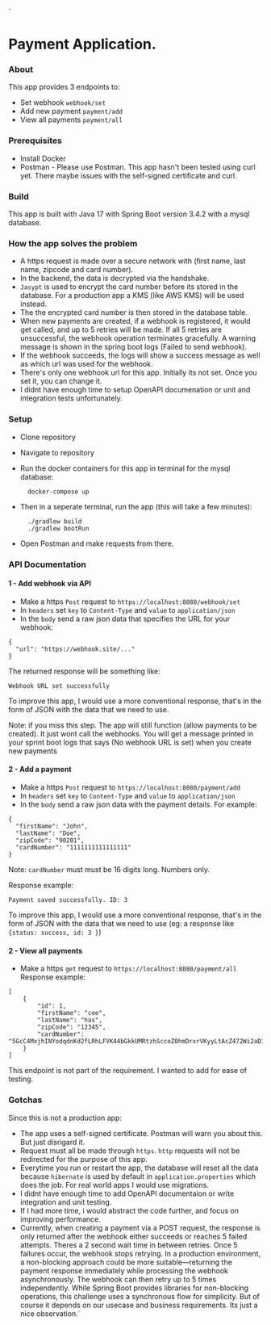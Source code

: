`
# Payment Application.

### About 

This app provides 3 endpoints to:

- Set webhook `webhook/set`
- Add new payment `payment/add`
- View all payments `payment/all`

### Prerequisites
- Install Docker 
- Postman - Please use Postman. This app hasn't been tested using curl yet. There maybe issues with the self-signed certificate and curl.

### Build
This app is built with Java 17 with Spring Boot version 3.4.2 with a mysql database. 

### How the app solves the problem

- A https request is made over a secure network with (first name, last name, zipcode and card number).
- In the backend, the data is decrypted via the handshake.
- `Jasypt` is used to encrypt the card number before its stored in the database. For a production app a KMS (like AWS KMS) will be used instead.
- The the encrypted card number is then stored in the database table.
- When new payments are created, if a webhook is registered, it would get called, and up to 5 retries will be made. If all 5 retries are unsuccessful, the webhook operation terminates gracefully. A warning message is shown in the spring boot logs (Failed to send webhook). 
- If the webhook succeeds, the logs will show a success message as well as which url was used for the webhook.
- There's only one webhook url for this app. Initially its not set. Once you set it, you can change it.
- I didnt have enough time to setup OpenAPI documenation or unit and integration tests unfortunately.

### Setup 
- Clone repository 
- Navigate to repository
- Run the docker containers for this app in terminal for the mysql database:

        docker-compose up 
- Then in a seperate terminal, run the app (this will take a few minutes):
        
        ./gradlew build
        ./gradlew bootRun
- Open Postman and make requests from there.

### API Documentation

#### 1 - Add webhook via API

- Make a https `Post` request to `https://localhost:8080/webhook/set`
- In `headers` set `key` to `Content-Type` and `value` to `application/json`
- In the `body` send a raw json data that specifies the URL for your webhook:

```
{
  "url": "https://webhook.site/..."
}
```

The returned response will be something like: 
```
Webhook URL set successfully
```

To improve this app, I would use a more conventional response, that's in the form of JSON with the data that we need to use.

Note: if you miss this step. The app will still function (allow payments to be created). It just wont call the webhooks. You will get a message printed in your sprint boot logs that says (No webhook URL is set) when you create new payments


#### 2 - Add a payment

- Make a https `Post` request to `https://localhost:8080/payment/add`
- In `headers` set `key` to `Content-Type` and `value` to `application/json`
- In the `body` send a raw json data with the payment details. For example:

```
{
  "firstName": "John",
  "lastName": "Doe",
  "zipCode": "90201",
  "cardNumber": "1111111111111111"
}
```
Note: `cardNumber` must must be 16 digits long. Numbers only.

Response example:
```
Payment saved successfully. ID: 3 
```
To improve this app, I would use a more conventional response, that's in the form of JSON with the data that we need to use (eg: a response like `{status: success, id: 3 }`)

#### 2 - View all payments
- Make a https `get` request to `https://localhost:8080/payment/all`
Response example:
```
[
    {
        "id": 1,
        "firstName": "cee",
        "lastName": "has",
        "zipCode": "12345",
        "cardNumber": "5GcC4MxjhINYodqdnKd2fLRhLFVK44bGkkUMRtzhSccoZ0hmDrxrVKyyLtAcZ472Wi2aD1BBVOfdAVlxHJRg0A=="
    }
]
```
This endpoint is not part of the requirement. I wanted to add for ease of testing.

### Gotchas

Since this is not a production app:

- The app uses a self-signed certificate. Postman will warn you about this. But just disrigard it.
- Request must all be made through `https`. `http` requests will not be redirected for the purpose of this app.
- Everytime you run or restart the app, the database will reset all the data because `hibernate` is used by default in `application.properties` which does the job. For real world apps I would use migrations.
- I didnt have enough time to add OpenAPI documentaion or write integration and unit testing.
- If I had more time, i would abstract the code further, and focus on improving performance.
- Currently, when creating a payment via a POST request, the response is only returned after the webhook either succeeds or reaches 5 failed attempts. Theres a 2 second wait time in between retries. Once 5 failures occur, the webhook stops retrying. In a production environment, a non-blocking approach could be more suitable—returning the payment response immediately while processing the webhook asynchronously. The webhook can then retry up to 5 times independently. While Spring Boot provides libraries for non-blocking operations, this challenge uses a synchronous flow for simplicity. But of course it depends on our usecase and business requirements. Its just a nice observation.`